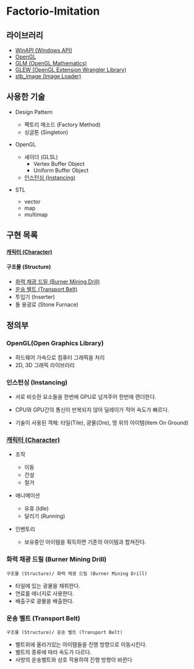 # Factorio-Imitation

## 라이브러리
* [WinAPI (Windows API)](https://docs.microsoft.com/en-us/windows/win32/)
* [OpenGL](https://www.opengl.org/)
* [GLM (OpenGL Mathematics)](https://github.com/g-truc/glm)
* [GLEW (OpenGL Extension Wrangler Library)](http://glew.sourceforge.net/)
* [stb_image (Image Loader)](https://github.com/nothings/stb#stb)

## 사용한 기술
* Design Pattern
    * 팩토리 메소드 (Factory Method)
    * 싱글톤 (Singleton)

* OpenGL  
    * 셰이더 (GLSL)
        * Vertex Buffer Object
        * Uniform Buffer Object
    * [인스턴싱 (Instancing)](#인스턴싱-Instancing)
    
* STL
   * vector
   * map
   * multimap
   
## 구현 목록
#### [캐릭터 (Character)](#캐릭터-character-1)
#### 구조물 (Structure)
* [화력 채광 드릴 (Burner Mining Drill)](#화력-채광-드릴-burner-mining-drill)
* [운송 벨트 (Transport Belt)](#운송-벨트-transport-belt)
* 투입기 (Inserter)
* 돌 용광로 (Stone Furnace)
    
    
## 정의부

### OpenGL(Open Graphics Library)
* 하드웨어 가속으로 컴퓨터 그래픽을 처리
* 2D, 3D 그래픽 라이브러리

### 인스턴싱 (Instancing)
* 서로 비슷한 요소들을 한번에 GPU로 넘겨주어 한번에 렌더한다.  
* CPU와 GPU간의 통신이 반복되지 않아 딜레이가 적어 속도가 빠르다.  

* 기술이 사용된 객체: 타일(Tile), 광물(Ore), 땅 위의 아이템(Item On Ground)

### [캐릭터 (Character)](#캐릭터-character)
* 조작
	* 이동
	* 건설
	* 철거
    
* 애니메이션
	* 유휴 (Idle)
	* 달리기 (Running)
   
* 인벤토리
	* 보유중인 아이템을 획득하면 기존의 아이템과 합쳐진다.

### 화력 채광 드릴 (Burner Mining Drill)
	구조물 (Structure)/ 화력 채광 드릴 (Burner Mining Drill)
* 타일에 있는 광물을 채취한다.
* 연료를 에너지로 사용한다.
* 배출구로 광물을 배출한다.

### 운송 벨트 (Transport Belt)
	구조물 (Structure)/ 운송 벨트 (Transport Belt)
* 벨트위에 올라가있는 아이템들을 진행 방향으로 이동시킨다.
* 벨트의 종류에 따라 속도가 다르다.
* 사방의 운송벨트와 상호 작용하여 진행 방향이 바뀐다

